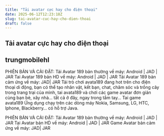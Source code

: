 ```yaml
---
title: "Tải avatar cực hay cho điện thoại"
date: 2025-06-12T12:23:18Z
slug: tai-avatar-cuc-hay-cho-dien-thoai
draft: false
---
```


## Tải avatar cực hay cho điện thoại

## trungmobilehl

PHIÊN BẢN VÀ CÀI ĐẶT:
Tải Avatar 189 bản thường về máy:  Android | JAD | JAR
Tai Avatar 189 bản HD về máy: Android | JAD | JAR
Tải Avatar 189 bản cảm ứng về máy: JAD| JAR
Tải trò chơi avata189 đang hot trên cho điện thoại di động, bạn có thể tạo nhân vật, kết bạn, chat, chăm sóc và trồng cây trong trang trại của mình, tai avata189 và chơi các game avatar đơn giản cùng bạn bè, xây nhà… tất cả ở đây, ngay trong tầm tay… Tai game avata189 Ứng dụng chạy trên các dòng máy Nokia, Samsung, LG, HTC, Iphone, Blackberry… có hỗ trợ Java.


PHIÊN BẢN VÀ CÀI ĐẶT:
Tải Avatar 189 bản thường về máy:  Android | JAD | JAR
Tai Avatar bản HD về máy: Android | JAD | JAR
Game Avatar bản cảm ứng về máy: JAD| JAR